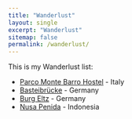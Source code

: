 ```yaml
---
title: "Wanderlust"
layout: single
excerpt: "Wanderlust"
sitemap: false
permalink: /wanderlust/
---
```



This is my Wanderlust list: 

+ [Parco Monte Barro Hostel](http://www.ostelloparcobarro.it/en/) - Italy
+ [Basteibrücke](http://www.saechsische-schweiz.de/region/highlights/bastei.html) - Germany
+ [Burg Eltz](http://burg-eltz.de/en/) - Germany
+ [Nusa Penida](https://indojunkie.com/nusa-penida-bali/) - Indonesia
